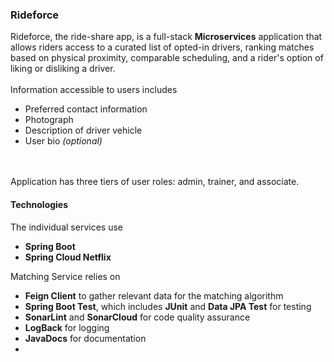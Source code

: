 <h3>Rideforce</h4>
Rideforce, the ride-share app, is a full-stack <strong>Microservices</strong> application that allows riders access to a curated list of opted-in drivers, ranking matches based on physical proximity, comparable scheduling, and a rider's option of liking or disliking a driver. <br><br>
Information accessible to users includes 
<ul>
  <li>Preferred contact information</li>
  <li>Photograph</li> 
  <li>Description of driver vehicle</li>
  <li>User bio <i>(optional)</i></li>
  </ul>
<br><br>
Application has three tiers of user roles: admin, trainer, and associate. 

<h4>Technologies</h4>
The individual services use 
<ul>
  <li><strong>Spring Boot</strong></li>
  <li><strong>Spring Cloud Netflix</strong></li>
</ul>
Matching Service relies on 
<ul>
  <li><strong>Feign Client</strong> to gather relevant data for the matching algorithm</li>
  <li><strong>Spring Boot Test</strong>, which includes <strong>JUnit</strong> and <strong>Data JPA Test</strong> for testing</li>
  <li><strong>SonarLint</strong> and <strong>SonarCloud</strong> for code quality assurance</li>
  <li><strong>LogBack</strong> for logging</li>
  <li><strong>JavaDocs</strong> for documentation<li>
</ul>
  
